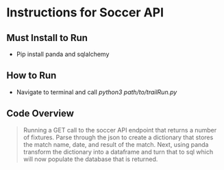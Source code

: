 # Instructions for Soccer API 

## Must Install to Run
* Pip install panda and sqlalchemy

## How to Run
* Navigate to terminal and call *python3 path/to/trailRun.py*

## Code Overview
> Running a GET call to the soccer API endpoint that returns a number
> of fixtures. Parse through the json to create a dictionary that stores
> the match name, date, and result of the match. Next, using panda 
> transform the dictionary into a dataframe and turn that to sql which
> will now populate the database that is returned.
